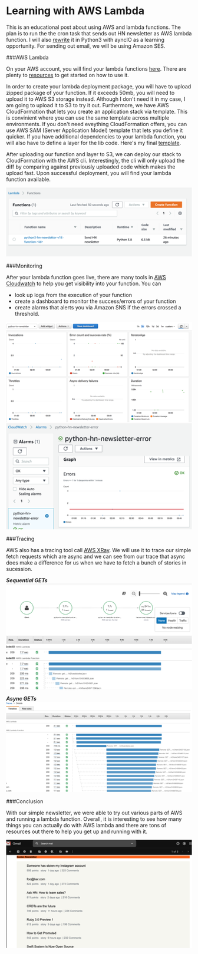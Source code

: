 # Learning with AWS Lambda

This is an educational post about using AWS and lambda functions. The plan is to run the the cron task that sends out HN newsletter as AWS lambda function. I will also [rewrite](https://github.com/dan-l/aws-python-hn-newsletter) it in Python3 with ayncIO as a learning opportunity. For sending out email, we will be using Amazon SES.

###AWS Lambda

On your AWS account, you will find your lambda functions [here](https://us-west-2.console.aws.amazon.com/lambda). There are plenty to [resources](https://docs.aws.amazon.com/lambda/latest/dg/getting-started.html) to get started on how to use it.

In order to create your lambda deployment package, you will have to upload zipped package of your function. If it exceeds 50mb, you will need to upload it to AWS S3 storage instead. Although I don't need it in my case, I am going to upload it to S3 to try it out. Furthermore, we have AWS CloudFormation that lets you create an application stack via template. This is convinient where you can use the same template across multiple environments. If you don't need eveything CloudFormation offers, you can use AWS SAM (Server Application Model) template that lets you define it quicker. If you have additional dependencies to your lambda function, you will also have to define a layer for the lib code. Here's my final [template](template.yml).

After uploading our function and layer to S3, we can deploy our stack to CloudFormation with the AWS cli. Interestingly, the cli will only upload the diff by comparing against previously uploaded code which makes the upload fast. Upon successful deployment, you will find your lambda function available.

![](img/lambda-function.png)


###Monitoring

After your lambda function goes live, there are many tools in [AWS Cloudwatch](https://us-west-2.console.aws.amazon.com/cloudwatch) to help you get visibility into your function. You can
- look up logs from the execution of your function
- create a dashboard to monitor the success/errors of your function
- create alarms that alerts you via Amazon SNS if the errors crossed a threshold.

![](img/dashboard.png)
![](img/alert.png)


###Tracing

AWS also has a tracing tool call [AWS XRay](https://us-west-2.console.aws.amazon.com/xray/). We will use it to trace our simple fetch requests which are async and we can see from our trace that async does make a difference for us when we have to fetch a bunch of stories in sucession.

**_Sequential GETs_**
![](img/trace.png)

**_Async GETs_**
![](img/trace-fetch.png)


###Conclusion

With our simple newsletter, we were able to try out various parts of AWS and running a lambda function. Overall, it is interesting to see how many things you can actually do with AWS lambda and there are tons of resources out there to help you get up and running with it.

![](img/newsletter.png)